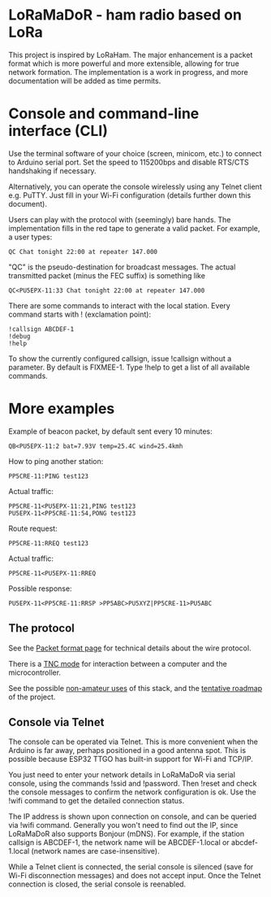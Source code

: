# LoRaMaDoR - ham radio based on LoRa 

This project is inspired by LoRaHam. The major enhancement is a packet format
which is more powerful and more extensible, allowing for true network formation.
The implementation is a work in
progress, and more documentation will be added as time permits.

# Console and command-line interface (CLI)

Use the terminal software of your choice (screen, minicom, etc.)
to connect to Arduino serial port. Set the speed to 115200bps
and disable RTS/CTS handshaking if necessary.

Alternatively, you can operate the console wirelessly using any
Telnet client e.g. PuTTY. Just fill in your Wi-Fi configuration
(details further down this document).

Users can play with the protocol with (seemingly) bare hands.
The implementation fills in the red tape to generate a valid packet.
For example, a user types:

```
QC Chat tonight 22:00 at repeater 147.000
```

"QC" is the pseudo-destination for broadcast messages. The
actual transmitted packet (minus the FEC suffix) is something like

```
QC<PU5EPX-11:33 Chat tonight 22:00 at repeater 147.000
```

There are some commands to interact with the local station.
Every command starts with ! (exclamation point):

```
!callsign ABCDEF-1
!debug
!help
```

To show the currently configured callsign, issue !callsign without a parameter.
By default is FIXMEE-1. Type !help to get a list of all available commands.

# More examples

Example of beacon packet, by default sent every 10 minutes:

```
QB<PU5EPX-11:2 bat=7.93V temp=25.4C wind=25.4kmh
```

How to ping another station:

```
PP5CRE-11:PING test123
```

Actual traffic:
```
PP5CRE-11<PU5EPX-11:21,PING test123
PU5EPX-11<PP5CRE-11:54,PONG test123
```

Route request:

```
PP5CRE-11:RREQ test123
```

Actual traffic:
```
PP5CRE-11<PU5EPX-11:RREQ
```

Possible response:
```
PU5EPX-11<PP5CRE-11:RRSP >PP5ABC>PU5XYZ|PP5CRE-11>PU5ABC
```

## The protocol

See the [Packet format page](PacketFormat.md) for technical details about the
wire protocol.

There is a [TNC mode](TNC.md) for interaction between a computer and 
the microcontroller.

See the possible [non-amateur uses](NonAmateur.md) of this stack, and the
[tentative roadmap](Roadmap.md) of the project.

## Console via Telnet

The console can be operated via Telnet. This is more convenient when
the Arduino is far away, perhaps positioned in a good antenna spot. This
is possible because ESP32 TTGO has built-in support for Wi-Fi and TCP/IP.

You just need to enter your network details in LoRaMaDoR via serial console,
using the commands !ssid and !password. Then !reset and check the console
messages to confirm the network configuration is ok. Use the !wifi command
to get the detailed connection status.

The IP address is shown upon connection on console, and can be queried via
!wifi command. Generally you won't need to find out the IP, since
LoRaMaDoR also supports Bonjour (mDNS). For example, if the station callsign is
ABCDEF-1, the network name will be ABCDEF-1.local or abcdef-1.local
(network names are case-insensitive).

While a Telnet client is connected, the serial console is silenced (save
for Wi-Fi disconnection messages) and does not accept input. Once the Telnet
connection is closed, the serial console is reenabled.
